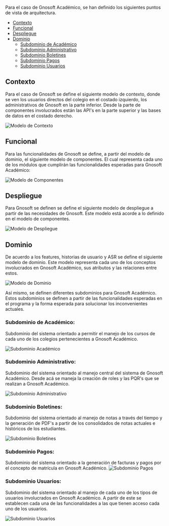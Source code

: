 Para el caso de Gnosoft Académico, se han definido los siguientes puntos de vista de arquitectura.

 * [Contexto](#contexto)
 * [Funcional](#funcional)
 * [Despliegue](#despliegue)
 * [Dominio](#dominio)
    * [Subdominio de Académico](#Subdominio-de-Académico)
    * [Subdominio Administrativo](#Subdominio-Administrativo)
    * [Subdominio Boletines](#Subdominio-Boletines)
    * [Subdominio Pagos](#Subdominio-Pagos)
    * [Subdominio Usuarios](#Subdominio-Usuarios)

## Contexto

   Para el caso de Gnosoft se define el siguiente modelo de contexto, donde se ven los usuarios directos del colegio en el costado izquierdo, los 
   administrativos de Gnosoft en la parte inferior. Desde la parte de componentes involucrados están las API's en la parte superior y las bases de datos 
   en el costado derecho.

   ![Modelo de Contexto](https://cdn.discordapp.com/attachments/770159999967821835/812196889323503657/Modelo_de_Contexto.jpeg)

## Funcional

   Para las funcionalidades de Gnosoft se define, a partir del modelo de dominio, el siguiente modelo de componentes. El cual representa cada uno de los 
   módulos que cumplirán las funcionalidades esperadas para Gnosoft Académico:

  ![Modelo de Componentes](https://cdn.discordapp.com/attachments/770159999967821835/812205860562141204/Modelo_de_Componentes.jpeg)

## Despliegue

   Para Gnosoft se definen se define el siguiente modelo de despliegue a partir de las necesidades de Gnosoft. Este modelo está acorde a lo definido en 
   el modelo de componentes.

  ![Modelo de Despliegue](https://cdn.discordapp.com/attachments/770159999967821835/812206602391257109/Modelo_de_Despliegue.jpeg)

## Dominio

  De acuerdo a los features, historias de usuario y ASR se define el siguiente modelo de dominio. Este modelo representa cada uno de los conceptos 
  involucrados en Gnosoft Académico, sus atributos y las relaciones entre estos.

  ![Modelo de Dominio](https://cdn.discordapp.com/attachments/770159999967821835/812199294818975754/Modelo_de_Dominio.jpeg)

  Así mismo, se definen diferentes subdominios para Gnosoft Académico. Estos subdominios se definen a partir de las funcionalidades esperadas en el 
  programa y la forma esperada para solucionar los inconvenientes actuales.

### Subdominio de Académico: 
Subdominio del sistema orientado a permitir el manejo de los cursos de cada uno de los colegios pertenecientes a Gnosoft Académico.

![Subdominio Académico](https://cdn.discordapp.com/attachments/770159999967821835/812200553475080212/Subdominio_Academico.jpeg)

### Subdominio Administrativo: 

 Subdominio del sistema orientado al manejo central del sistema de Gnosoft Académico. Desde acá se maneja la creación de roles y las PQR's que se 
 realizan a Gnosoft Académico.

![Subdominio Administrativo](https://cdn.discordapp.com/attachments/770159999967821835/812201508908564510/Subdominio_Administrativo.jpeg)

### Subdominio Boletines:

 Subdominio del sistema orientado al manejo de notas a través del tiempo y la generación de PDF's a partir de los consolidados de notas actuales e 
 históricos de los estudiantes.

![Subdominio Boletines](https://cdn.discordapp.com/attachments/770159999967821835/812202102750576650/Subdominio_Boletines.jpeg)

### Subdominio Pagos:

 Subdominio del sistema orientado a la generación de facturas y pagos por el concepto de matrícula en Gnosoft Académico.
![Subdominio Pagos](https://cdn.discordapp.com/attachments/770159999967821835/812202573338771486/Subdominio_Pagos.jpeg)

### Subdominio Usuarios:

  Subdominio del sistema orientado al manejo de cada uno de los tipos de usuarios involucrados en Gnosoft Académico. A partir de este se establecen cada 
  una de las funcionalidades a las que tienen acceso cada uno de los usuarios.

![Subdominio Usuarios](https://cdn.discordapp.com/attachments/770159999967821835/812203362241609758/Subdominio_Usuarios.jpeg)